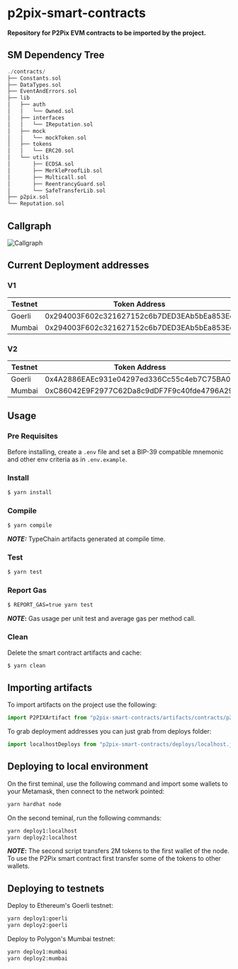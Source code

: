 # p2pix-smart-contracts

**Repository for P2Pix EVM contracts to be imported by the project.**

## SM Dependency Tree

```rs
./contracts/
├── Constants.sol
├── DataTypes.sol
├── EventAndErrors.sol
├── lib
│   ├── auth
│   │   └── Owned.sol
│   ├── interfaces
│   │   └── IReputation.sol
│   ├── mock
│   │   └── mockToken.sol
│   ├── tokens
│   │   └── ERC20.sol
│   └── utils
│       ├── ECDSA.sol
│       ├── MerkleProofLib.sol
│       ├── Multicall.sol
│       ├── ReentrancyGuard.sol
│       └── SafeTransferLib.sol
├── p2pix.sol
└── Reputation.sol
```

## Callgraph

![Callgraph](docs/callgraph.svg)

## Current Deployment addresses

### V1

| Testnet | Token Address                              | P2pix Address                              |
| ------- | ------------------------------------------ | ------------------------------------------ |
| Goerli  | 0x294003F602c321627152c6b7DED3EAb5bEa853Ee | 0x5f3EFA9A90532914545CEf527C530658af87e196 |
| Mumbai  | 0x294003F602c321627152c6b7DED3EAb5bEa853Ee | 0x5f3EFA9A90532914545CEf527C530658af87e196 |

<!-- All contracts deployed by 0x8dC06F985C131166570825F52447E8c88d64aE20 -->

<!-- https://goerli.etherscan.io/address/0x294003F602c321627152c6b7DED3EAb5bEa853Ee#code -->

<!-- https://goerli.etherscan.io/address/0x5f3EFA9A90532914545CEf527C530658af87e196#code -->

<!-- https://mumbai.polygonscan.com/address/0x294003F602c321627152c6b7DED3EAb5bEa853Ee#code -->

<!-- https://mumbai.polygonscan.com/address/0x5f3EFA9A90532914545CEf527C530658af87e196#code -->

### V2

| Testnet | Token Address                              | P2pix Address                              | Reputation Address                         | Multicall Address                          |
| ------- | ------------------------------------------ | ------------------------------------------ | ------------------------------------------ | ------------------------------------------ |
| Goerli  | 0x4A2886EAEc931e04297ed336Cc55c4eb7C75BA00 | 0x2414817FF64A114d91eCFA16a834d3fCf69103d4 | 0x2CFD9354Ec7614fEf036EFd6A730dA1d5fC2762A | 0x8FE009992d96A86c7f0Bccdaf1eC3471E302a8a6 |
| Mumbai  | 0xC86042E9F2977C62Da8c9dDF7F9c40fde4796A29 | 0x4A2886EAEc931e04297ed336Cc55c4eb7C75BA00 | 0x570445E3eF413bCDb5De79ed27B1c3840683e385 | 0x718B2C4DE4F9654E1349F610ff561249bfe1c418 |

<!-- All contracts deployed by 0x8dC06F985C131166570825F52447E8c88d64aE20 -->
<!-- https://goerli.etherscan.io/address/0x4A2886EAEc931e04297ed336Cc55c4eb7C75BA00#code -->
<!-- https://goerli.etherscan.io/address/0x2414817FF64A114d91eCFA16a834d3fCf69103d4#code -->
<!-- https://goerli.etherscan.io/address/0x2CFD9354Ec7614fEf036EFd6A730dA1d5fC2762A#code -->
<!-- https://goerli.etherscan.io/address/0x8FE009992d96A86c7f0Bccdaf1eC3471E302a8a6#code -->

<!-- https://mumbai.polygonscan.com/address/0xC86042E9F2977C62Da8c9dDF7F9c40fde4796A29#code -->
<!-- https://mumbai.polygonscan.com/address/0x4A2886EAEc931e04297ed336Cc55c4eb7C75BA00#code -->
<!-- https://mumbai.polygonscan.com/address/0x570445e3ef413bcdb5de79ed27b1c3840683e385#code -->
<!-- https://mumbai.polygonscan.com/address/0x718B2C4DE4F9654E1349F610ff561249bfe1c418#code -->

## Usage

### Pre Requisites

Before installing, create a `.env` file and set a BIP-39 compatible mnemonic and other env criteria as in `.env.example`.

### Install

```sh
$ yarn install
```

### Compile

```sh
$ yarn compile
```

**_NOTE:_** TypeChain artifacts generated at compile time.

### Test

```sh
$ yarn test
```

### Report Gas

```sh
$ REPORT_GAS=true yarn test
```

**_NOTE_:** Gas usage per unit test and average gas per method call.

### Clean

Delete the smart contract artifacts and cache:

```sh
$ yarn clean
```

## Importing artifacts

To import artifacts on the project use the following:

```ts
import P2PIXArtifact from "p2pix-smart-contracts/artifacts/contracts/p2pix.sol/P2PIX.json";
```

To grab deployment addresses you can just grab from deploys folder:

```ts
import localhostDeploys from "p2pix-smart-contracts/deploys/localhost.json";
```

## Deploying to local environment

On the first teminal, use the following command and import some wallets to your Metamask, then connect to the network pointed:

```sh
yarn hardhat node
```

On the second teminal, run the following commands:

```sh
yarn deploy1:localhost
yarn deploy2:localhost
```

**_NOTE_:** The second script transfers 2M tokens to the first wallet of the node.
To use the P2Pix smart contract first transfer some of the tokens to other wallets.

## Deploying to testnets

Deploy to Ethereum's Goerli testnet:

```sh
yarn deploy1:goerli
yarn deploy2:goerli
```

Deploy to Polygon's Mumbai testnet:

```sh
yarn deploy1:mumbai
yarn deploy2:mumbai
```
